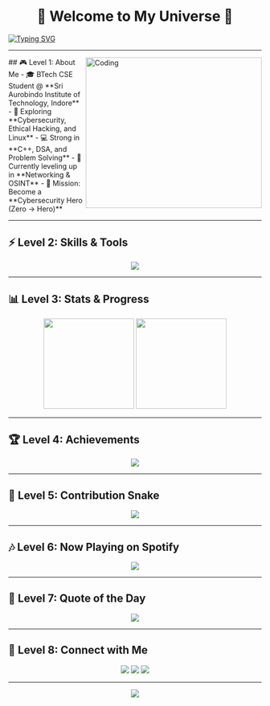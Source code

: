 <!-- Profile Header -->
<h1 align="center">
  🌌 Welcome to My Universe 🌌  
</h1>


[![Typing SVG](https://readme-typing-svg.herokuapp.com?size=26&color=FF00FF&center=true&vCenter=true&width=700&lines=Hi+There!+I'm+Anil+Yadav;Aspiring+Cybersecurity+Expert;Full+Stack+Learner;Passionate+about+Linux+%7C+DSA+%7C+Hacking;Leveling+Up+Everyday+🚀)](https://git.io/typing-svg)

---
<img align="right" alt="Coding" width="350" height="300" src="https://media4.giphy.com/media/v1.Y2lkPTc5MGI3NjExdHI2eHo0azF0bDBqZzQxMDNqZWE0YjQ1YWozZHE0cGpvd2lieTM5bCZlcD12MV9pbnRlcm5hbF9naWZfYnlfaWQmY3Q9Zw/S9d8XB557e8phGLBVS/giphy.gif">
## 🎮 Level 1: About Me
- 🎓 BTech CSE Student @ **Sri Aurobindo Institute of Technology, Indore**  
- 🔐 Exploring **Cybersecurity, Ethical Hacking, and Linux**  
- 💻 Strong in **C++, DSA, and Problem Solving**  
- 🌱 Currently leveling up in **Networking & OSINT**  
- 🎯 Mission: Become a **Cybersecurity Hero (Zero → Hero)**  

---

## ⚡ Level 2: Skills & Tools  
<p align="center">
  <img src="https://skillicons.dev/icons?i=cpp,linux,git,github,vscode,python,bash" />
</p>

---

## 📊 Level 3: Stats & Progress  
<p align="center">
  <img src="https://github-readme-stats.vercel.app/api?username=AnilYadav17&show_icons=true&theme=tokyonight" height="180px"/>
  <img src="https://github-readme-streak-stats.herokuapp.com/?user=AnilYadav17&theme=tokyonight" height="180px"/>
</p>

---

## 🏆 Level 4: Achievements  
<p align="center">
  <img src="https://github-profile-trophy.vercel.app/?username=AnilYadav17&theme=radical&no-frame=true&row=1&column=7" />
</p>

---

## 🐍 Level 5: Contribution Snake  
<p align="center">
  <img src="https://github.com/AnilYadav17/AnilYadav17/blob/output/github-contribution-grid-snake.svg" />
</p>

---

## 🎶 Level 6: Now Playing on Spotify  
<p align="center">
  <img src="https://spotify-github-profile.vercel.app/api/view?uid=31wjxgxxs6jssfx3dk8x1zzvnyse&cover_image=true&theme=default&show_offline=false&background_color=121212&interchange=false" />
</p>

---

## 📖 Level 7: Quote of the Day  
<p align="center">
  <img src="https://quotes-github-readme.vercel.app/api?type=horizontal&theme=tokyonight" />
</p>

---

## 🌌 Level 8: Connect with Me  
<p align="center">
  <a href="mailto:ay5741432@gmail.com"><img src="https://img.shields.io/badge/Gmail-D14836?style=for-the-badge&logo=gmail&logoColor=white"/></a>
  <a href="https://www.linkedin.com/in/anilyadav17/"><img src="https://img.shields.io/badge/LinkedIn-0077B5?style=for-the-badge&logo=linkedin&logoColor=white"/></a>
  <a href="https://www.instagram.com/__anilyadav17/"><img src="https://img.shields.io/badge/Instagram-E4405F?style=for-the-badge&logo=instagram&logoColor=white"/></a>
</p>

---

<p align="center">
  <img src="https://komarev.com/ghpvc/?username=AnilYadav17&label=Profile%20Views&color=FF1493&style=for-the-badge" />
</p>
